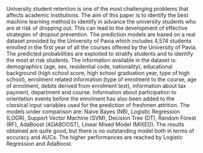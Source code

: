 University student retention is one of the most challenging problems that affects academic institutions.
The aim of this paper is to identify the best machine learning method to identify in advance the university students who are at risk of dropping out.
This can lead to the development of effective strategies of dropout prevention. The prediction models are based on a real dataset provided by the University of Pavia which includes 4,574 students enrolled in the first year of all the courses offered by the University of Pavia. The predicted probabilities are exploited to stratify students and to identify the most at risk students.
The information available in the dataset is: demographics (age, sex, residential code, nationality), educational background (high school score, high school graduation year, type of high school), enrolment related information (type of enrolment to the course, age of enrolment, debits derived from enrolment test), information about tax payment, department and course. Information about participation to orientation events before the enrolment has also been added to the classical input variables used for the prediction of freshmen attrition.
The models under comparison are: Naive Bayes (NB), Logistic Regression (LOGR), Support Vector Machine (SVM), Decision Tree (DT), Random Forest (RF), AdaBoost (ADABOOST), Linear Mixed Model (MIXED).
The results obtained are quite good, but there is no outstanding model both in terms of accuracy and AUCs. The higher performances are reached by Logistic Regression and AdaBoost.

 		

